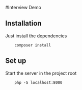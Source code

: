 #Interview Demo

## Installation

Just install the dependencies

```
    composer install
```

## Set up

Start the server in the project root

```
    php -S localhost:8000
```
